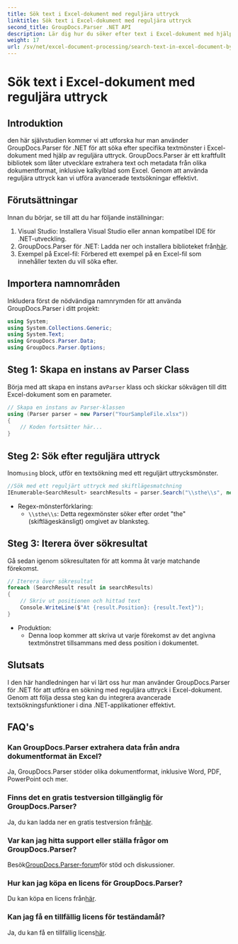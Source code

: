 ```yaml
---
title: Sök text i Excel-dokument med reguljära uttryck
linktitle: Sök text i Excel-dokument med reguljära uttryck
second_title: GroupDocs.Parser .NET API
description: Lär dig hur du söker efter text i Excel-dokument med hjälp av reguljära uttryck med GroupDocs.Parser for .NET. Utför avancerade textsökningar effektivt.
weight: 17
url: /sv/net/excel-document-processing/search-text-in-excel-document-by-regular-expression/
---
```


# Sök text i Excel-dokument med reguljära uttryck

## Introduktion
den här självstudien kommer vi att utforska hur man använder GroupDocs.Parser för .NET för att söka efter specifika textmönster i Excel-dokument med hjälp av reguljära uttryck. GroupDocs.Parser är ett kraftfullt bibliotek som låter utvecklare extrahera text och metadata från olika dokumentformat, inklusive kalkylblad som Excel. Genom att använda reguljära uttryck kan vi utföra avancerade textsökningar effektivt.
## Förutsättningar
Innan du börjar, se till att du har följande inställningar:
1. Visual Studio: Installera Visual Studio eller annan kompatibel IDE för .NET-utveckling.
2.  GroupDocs.Parser för .NET: Ladda ner och installera biblioteket från[här](https://releases.groupdocs.com/parser/net/).
3. Exempel på Excel-fil: Förbered ett exempel på en Excel-fil som innehåller texten du vill söka efter.

## Importera namnområden
Inkludera först de nödvändiga namnrymden för att använda GroupDocs.Parser i ditt projekt:
```csharp
using System;
using System.Collections.Generic;
using System.Text;
using GroupDocs.Parser.Data;
using GroupDocs.Parser.Options;
```
## Steg 1: Skapa en instans av Parser Class
 Börja med att skapa en instans av`Parser` klass och skickar sökvägen till ditt Excel-dokument som en parameter.
```csharp
// Skapa en instans av Parser-klassen
using (Parser parser = new Parser("YourSampleFile.xlsx"))
{
    // Koden fortsätter här...
}
```
## Steg 2: Sök efter reguljära uttryck
 Inom`using` block, utför en textsökning med ett reguljärt uttrycksmönster.
```csharp
//Sök med ett reguljärt uttryck med skiftlägesmatchning
IEnumerable<SearchResult> searchResults = parser.Search("\\sthe\\s", new SearchOptions(true, false, true));
```
- Regex-mönsterförklaring:
  - `\\sthe\\s`: Detta regexmönster söker efter ordet "the" (skiftlägeskänsligt) omgivet av blanksteg.
## Steg 3: Iterera över sökresultat
Gå sedan igenom sökresultaten för att komma åt varje matchande förekomst.
```csharp
// Iterera över sökresultat
foreach (SearchResult result in searchResults)
{
    // Skriv ut positionen och hittad text
    Console.WriteLine($"At {result.Position}: {result.Text}");
}
```
- Produktion:
  - Denna loop kommer att skriva ut varje förekomst av det angivna textmönstret tillsammans med dess position i dokumentet.

## Slutsats
I den här handledningen har vi lärt oss hur man använder GroupDocs.Parser för .NET för att utföra en sökning med reguljära uttryck i Excel-dokument. Genom att följa dessa steg kan du integrera avancerade textsökningsfunktioner i dina .NET-applikationer effektivt.

## FAQ's
### Kan GroupDocs.Parser extrahera data från andra dokumentformat än Excel?
Ja, GroupDocs.Parser stöder olika dokumentformat, inklusive Word, PDF, PowerPoint och mer.
### Finns det en gratis testversion tillgänglig för GroupDocs.Parser?
 Ja, du kan ladda ner en gratis testversion från[här](https://releases.groupdocs.com/).
### Var kan jag hitta support eller ställa frågor om GroupDocs.Parser?
 Besök[GroupDocs.Parser-forum](https://forum.groupdocs.com/c/parser/17)för stöd och diskussioner.
### Hur kan jag köpa en licens för GroupDocs.Parser?
 Du kan köpa en licens från[här](https://purchase.groupdocs.com/buy).
### Kan jag få en tillfällig licens för teständamål?
 Ja, du kan få en tillfällig licens[här](https://purchase.groupdocs.com/temporary-license/).
